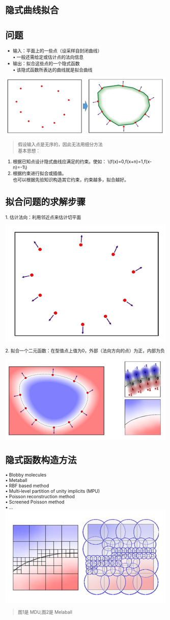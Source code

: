 # 隐式曲线拟合   


# 问题   

* 输入：平面上的一些点（设采样自封闭曲线）    
• 一般还需给定或估计点的法向信息       
* 输出：拟合这些点的一个隐式函数       
• 该隐式函数所表达的曲线就是拟合曲线       

![](../assets/瘾曲10.png)    

> 假设输入点是无序的，因此无法用细分方法     
基本思想：
1. 根据已知点设计隐式曲线应满足的约束。使如：
\\(f(x)=0,f(x+n)=1,f(x-n)=-1\\)     
2. 根据约束进行拟合或插值。     
也可以根据先验知识构造其它约束，约束越多，拟合越好。 

# 拟合问题的求解步骤    

1. 估计法向：利用邻近点来估计切平面   

![](../assets/瘾曲11.png)    

2. 拟合一个二元函数：在型值点上值为0，外部（法向方向的点）为正，内部为负    

![](../assets/瘾曲12.png)    


# 隐式函数构造方法   

• Blobby molecules    
• Metaball     
• RBF based method     
• Multi‐level partition of unity implicits (MPU)     
• Poisson reconstruction method     
• Screened Poisson method     
• …       
![](../assets/瘾曲13.png)    

> 图1是 MDU,图2是 Melaball   